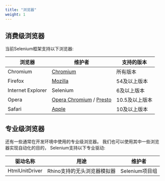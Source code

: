 ```yaml
---
title: "浏览器"
weight: 1
---
```


## 消费级浏览器

当前Selenium框架支持以下浏览器:

| 浏览器 | 维护者 | 支持的版本 |
| -------- | ---------- | ------------------ |
| Chromium | [Chromium](//sites.google.com/a/chromium.org/chromedriver/) | 所有版本 |
| Firefox | [Mozilla](//github.com/mozilla/geckodriver/) | 54及以上版本 |
| Internet Explorer | Selenium | 6及以上版本 |
| Opera | [Opera Chromium](//github.com/operasoftware/operachromiumdriver/) / [Presto](//github.com/operasoftware/operaprestodriver) | 10.5及以上版本 |
| Safari | [Apple](//webkit.org/blog/6900/webdriver-support-in-safari-10/) | 10及以上版本 |

## 专业级浏览器

还有一些通常在开发环境中使用的专业级浏览器。
我们也可以使用其中一些浏览器实现自动化的目的，
Selenium支持以下专业驱动:

| 驱动名称 | 用途 | 维护者 |
| -------- | ---------- | ------------------ |
| HtmlUnitDriver | Rhino支持的无头浏览器模拟器 | Selenium项目组 |
